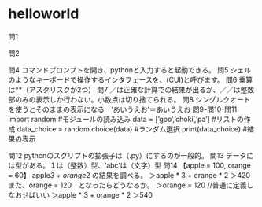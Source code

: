 # helloworld

問1

問2

問4
コマンドプロンプトを開き、pythonと入力すると起動できる。
問5
シェルのようなキーボードで操作するインタフェースを、(CUI)と呼びます。
問6
乗算は**（アスタリスクが2つ）
問7
／は正確な計算での結果が出るが、／／は整数部のみの表示しか行わない。小数点は切り捨てられる。
問8
シングルクオートを使うとそのままの表示になる　‘あいうえお’＝あいうえお
問9ｰ問10-問11
import random #モジュールの読み込み
data = [’goo’,’choki’,’pa’] #リストの作成 data_choice = random.choice(data) #ランダム選択 print(data_choice) #結果の表示 

問12
pythonのスクリプトの拡張子は（.py）にするのが一般的。
問13
データには型がある。１は（整数）型、‘abc’は（文字）型
問14
【apple = 100, orange = 60】
apple*3 + orange*2 の結果を調べる。
＞apple * 3 + orange * 2
＞420
また、orange = 120　となったらどうなるか。
＞orange = 120  //普通に定義しなおせばいい
＞apple * 3 + orange * 2
＞540
